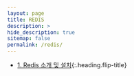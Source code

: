 ```yaml
---
layout: page
title: REDIS
description: >
hide_description: true
sitemap: false
permalink: /redis/ 
---
```


* [1. Redis 소개 및 설치]{:.heading.flip-title}

[1. Redis 소개 및 설치]: 1.md